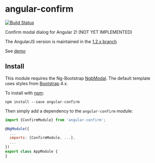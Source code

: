 angular-confirm
===============
[![Build Status](https://travis-ci.org/jameskleeh/angular-confirm.svg?branch=master)](https://travis-ci.org/jameskleeh/angular-confirm)

Confirm modal dialog for Angular 2!  (NOT YET IMPLEMENTED)

The AngularJS version is maintained in the [1.2.x branch](https://github.com/jameskleeh/angular-confirm/tree/1.2.x)

See [demo](http://jameskleeh.github.io/angular-confirm/angular2)

## Install
This module requires the Ng-Bootstrap [NgbModal](https://ng-bootstrap.github.io/#/components/modal). The default template uses styles from [Bootstrap](http://v4-alpha.getbootstrap.com/) 4.x.

To install with [npm](https://www.npmjs.com/package/angular-confirm):
```
npm install --save angular-confirm
```

Then simply add a dependency to the `angular-confirm` module:

```javascript
import {ConfirmModule} from 'angular-confirm';

@NgModule({
  ...
  imports: [ConfirmModule, ...],
  ...
})
export class AppModule {
}
```
